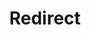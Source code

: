 ﻿---
layout: src/layouts/Redirect.astro
pubDate: 2023-01-01
modDate: 2024-04-15
title: Redirect
redirect: https://octopus.com/docs/best-practices/self-hosted-octopus/high-availability
description: Configuring HA Octopus with Active Directory
---